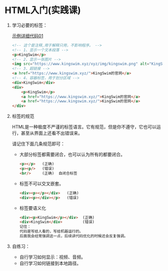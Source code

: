 # HTML入门(实践课)

1. 学习必要的标签：

   [示例详细代码01](代码相关/demo01.html)

   ```html
   <!-- 这个是注释,用于解释只用，不影响程序。 -->
   <!-- 1、显示一个文本段落 -->
   <p>KingSwim</p>
   <!-- 2、显示一张图片 -->
   <img src="https://www.kingswim.xyz/xyz/img/kingswim.png" alt="KingSwim的头像">
   <!-- 3、超链接 -->
   <a href="https://www.kingswim.xyz/">KingSwim的官网</a>
   <!-- 4、容器标签，用于划分区域 -->
   <div>KingSwim</div>
   <div>
       <p>KingSwim</p>
       <a href="https://www.kingswim.xyz/">KingSwim的官网</a>
       <a href="https://www.kingswim.xyz/">KingSwim的官网</a>
   </div>
   ```

2. 标签的规范

   HTML是一种极度不严谨的标签语言。它有规范，但是你不遵守，它也可以运行，甚至从界面上还看不出错误来。

   请记住下面几条规范即可：

   - 大部分标签都需要闭合，也可以认为所有的都要闭合。

     ```html
     <p></p>   (正确)
     <p><p/>   (错误)
     <br/>     (正确)  自闭合标签  
     ```

   - 标签不可以交叉嵌套。

     ```html
     <div><p></p></div>   (正确)
     <div><p></div></p>   (错误)
     ```

   - 标签要语义化

     ```html
     <div><p>KingSwim</p></div>  (正确) 
     <div>KingSwim</div>         (错误)
     记住：
     代码是写给人看的，写给机器运行的。
     后面我会经常强调这一点，后续讲代码优化的时候还会反复强调。                      
     ```
     

3. 自练习：

   - 自行学习如何显示：视频、音频。
   - 自行学习如何链接到本地路径。